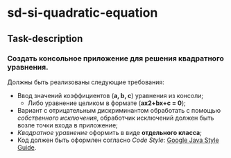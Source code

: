 # sd-si-quadratic-equation

## Task-description

### Создать консольное приложение для решения квадратного уравнения.

Должны быть реализованы следующие требования:
 - Ввод значений коэффициентов (__a, b, c__)  уравнения из консоли;
     - Либо уравнение целиком в формате (__ax2+bx+c = 0__);
 - Вариант с отрицательным дискриминантом обработать с помощью _собственного исключения_, обработчик исключений должен быть возле точки входа в приложение;
 - _Квадратное уравнение_ оформить в виде __отдельного класса__;
 - Код должен быть оформлен согласно _Code Style_: [Google Java Style Guide](https://google.github.io/styleguide/javaguide.html).